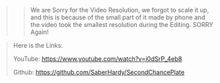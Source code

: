>>We are Sorry for the Video Resolution, we forgot to scale it up, and this is because of the small part of it made by phone and the video took the smallest resolution during the Editing. SORRY Again!


> Here is the Links:
>
> YouTube: https://www.youtube.com/watch?v=i0dSrP_4eb8
>
> Github: https://github.com/SaberHardy/SecondChancePlate